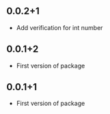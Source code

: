 ## 0.0.2+1
* Add verification for int number

## 0.0.1+2
* First version of package

## 0.0.1+1
* First version of package